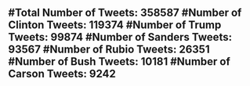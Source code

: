 #Total Number of Tweets: 358587 
#Number of Clinton Tweets: 119374
#Number of Trump Tweets: 99874
#Number of Sanders Tweets: 93567
#Number of Rubio Tweets: 26351
#Number of Bush Tweets: 10181
#Number of Carson Tweets: 9242
---
